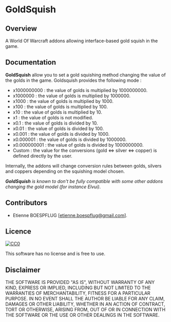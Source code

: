 # GoldSquish

## Overview

A World Of Warcraft addons allowing interface-based gold squish in the game.

## Documentation

**GoldSquish** allow you to set a gold squishing method changing the value of the golds in the game. Goldsquish provides the following mode :
 - x1000000000 : the value of golds is multiplied by 1000000000.
 - x1000000 : the value of golds is multiplied by 1000000.
 - x1000 : the value of golds is multiplied by 1000.
 - x100 : the value of golds is multiplied by 100.
 - x10 : the value of golds is multiplied by 10.
 - x1 : the value of golds is not modified.
 - x0.1 : the value of golds is divided by 10.
 - x0.01 : the value of golds is divided by 100.
 - x0.001 : the value of golds is divided by 1000.
 - x0.000001 : the value of golds is divided by 1000000.
 - x0.000000001 : the value of golds is divided by 1000000000.
 - Custom : the value for the conversions (gold <=> silver <=> copper) is defined directly by the user.

Internally, the addons will change conversion rules between golds, silvers and coppers depending on the squishing model chosen.

***GoldSquish*** *is known to don't be fully compatible with some other addons changing the gold model (for instance Elvui)*.

## Contributors

 - Etienne BOESPFLUG [etienne.boespflug@gmail.com].

## Licence

[![CC0](https://licensebuttons.net/p/zero/1.0/88x31.png)](http://creativecommons.org/publicdomain/zero/1.0/)

This software has no license and is free to use.

## Disclaimer

THE SOFTWARE IS PROVIDED "AS IS", WITHOUT WARRANTY OF ANY KIND, EXPRESS OR IMPLIED, INCLUDING BUT NOT LIMITED TO THE WARRANTIES OF MERCHANTABILITY, FITNESS FOR A PARTICULAR PURPOSE. IN NO EVENT SHALL THE AUTHOR BE LIABLE FOR ANY CLAIM, DAMAGES OR OTHER LIABILITY, WHETHER IN AN ACTION OF CONTRACT, TORT OR OTHERWISE, ARISING FROM, OUT OF OR IN CONNECTION WITH THE SOFTWARE OR THE USE OR OTHER DEALINGS IN THE SOFTWARE.
